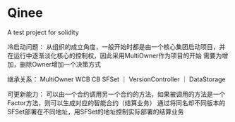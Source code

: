 # Qinee
A test project for solidity

冷启动问题：
从组织的成立角度，一般开始时都是由一个核心集团启动项目，并在运行中逐渐淡化核心的控制权，因此采用MultiOwner作为项目的开始
需要为增加，删除Owner增加一个决策方式

继承关系：
MultiOwner          WCB     CB      SFSet
    ｜
VersionController
    ｜
DataStorage

可更新能力：
可以由一个合约调用另一个合约的方法，如果被调用的方法是一个Factor方法，则可以生成对应的智能合约（结算业务）
通过将同名却不同版本的SFSet部署在不同地址，用SFSet的地址控制实际部署的结算业务